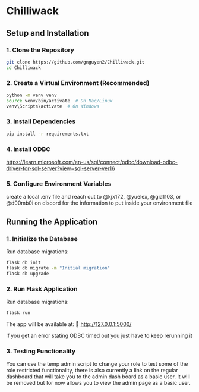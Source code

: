 # Chilliwack

## **Setup and Installation**
### **1. Clone the Repository**
```bash
git clone https://github.com/gnguyen2/Chilliwack.git
cd Chilliwack
```

### **2. Create a Virtual Environment (Recommended)**
```bash
python -m venv venv
source venv/bin/activate  # On Mac/Linux
venv\Scripts\activate  # On Windows
```
### **3. Install Dependencies**
```bash
pip install -r requirements.txt
```

### **4. Install ODBC**
https://learn.microsoft.com/en-us/sql/connect/odbc/download-odbc-driver-for-sql-server?view=sql-server-ver16

### **5. Configure Environment Variables**
create a local .env file and reach out to @kjx172, @yuelex, @gia1103, or @d00mb0i on discord for the information to put inside your environment file


## **Running the Application**

### **1. Initialize the Database**
Run database migrations:
```bash
flask db init
flask db migrate -m "Initial migration"
flask db upgrade
```

### **2. Run Flask Application**
Run database migrations:
```bash
flask run
```
The app will be available at:
🔗 http://127.0.0.1:5000/

if you get an error stating ODBC timed out you just have to keep rerunning it

### **3. Testing Functionality**
You can use the temp admin script to change your role to test some of the role restricted functionality, there is also currently a link on the regular dashboard that will take you to the admin dash board as a basic user. It will be removed but for now allows you to view the admin page as a basic user.




